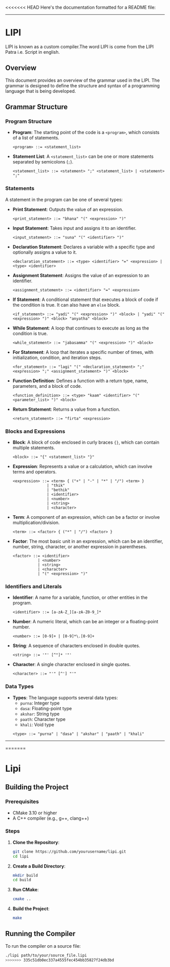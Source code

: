 <<<<<<< HEAD
Here's the documentation formatted for a README file:

---

# LIPI
LIPI is known as a custom compiler.The word LIPI is come from the LIPI Patra i.e. Script in english. 

## Overview

This document provides an overview of the grammar used in the LIPI. The grammar is designed to define the structure and syntax of a programming language that is being developed.

## Grammar Structure

### Program Structure

- **Program**: The starting point of the code is a `<program>`, which consists of a list of statements.
  ```
  <program> ::= <statement_list>
  ```

- **Statement List**: A `<statement_list>` can be one or more statements separated by semicolons (`;`).
  ```
  <statement_list> ::= <statement> ";" <statement_list> | <statement> ";"
  ```

### Statements

A statement in the program can be one of several types:

- **Print Statement**: Outputs the value of an expression.
  ```
  <print_statement> ::= "bhana" "(" <expression> ")"
  ```

- **Input Statement**: Takes input and assigns it to an identifier.
  ```
  <input_statement> ::= "suna" "(" <identifier> ")"
  ```

- **Declaration Statement**: Declares a variable with a specific type and optionally assigns a value to it.
  ```
  <declaration_statement> ::= <type> <identifier> "=" <expression> | <type> <identifier>
  ```

- **Assignment Statement**: Assigns the value of an expression to an identifier.
  ```
  <assignment_statement> ::= <identifier> "=" <expression>
  ```

- **If Statement**: A conditional statement that executes a block of code if the condition is true. It can also have an `else` block.
  ```
  <if_statement> ::= "yadi" "(" <expression> ")" <block> | "yadi" "(" <expression> ")" <block> "anyatha" <block>
  ```

- **While Statement**: A loop that continues to execute as long as the condition is true.
  ```
  <while_statement> ::= "jabasamma" "(" <expression> ")" <block>
  ```

- **For Statement**: A loop that iterates a specific number of times, with initialization, condition, and iteration steps.
  ```
  <for_statement> ::= "lagi" "(" <declaration_statement> ";" <expression> ";" <assignment_statement> ")" <block>
  ```

- **Function Definition**: Defines a function with a return type, name, parameters, and a block of code.
  ```
  <function_definition> ::= <type> "kaam" <identifier> "(" <parameter_list> ")" <block>
  ```

- **Return Statement**: Returns a value from a function.
  ```
  <return_statement> ::= "firta" <expression>
  ```

### Blocks and Expressions

- **Block**: A block of code enclosed in curly braces `{}`, which can contain multiple statements.
  ```
  <block> ::= "{" <statement_list> "}"
  ```

- **Expression**: Represents a value or a calculation, which can involve terms and operators.
  ```
  <expression> ::= <term> { ("+" | "-" | "*" | "/") <term> }
                 | "thik"
                 | "bethik"
                 | <identifier>
                 | <number>
                 | <string>
                 | <character>
  ```

- **Term**: A component of an expression, which can be a factor or involve multiplication/division.
  ```
  <term> ::= <factor> { ("*" | "/") <factor> }
  ```

- **Factor**: The most basic unit in an expression, which can be an identifier, number, string, character, or another expression in parentheses.
  ```
  <factor> ::= <identifier>
             | <number>
             | <string>
             | <character>
             | "(" <expression> ")"
  ```

### Identifiers and Literals

- **Identifier**: A name for a variable, function, or other entities in the program.
  ```
  <identifier> ::= [a-zA-Z_][a-zA-Z0-9_]*
  ```

- **Number**: A numeric literal, which can be an integer or a floating-point number.
  ```
  <number> ::= [0-9]+ | [0-9]*\.[0-9]+
  ```

- **String**: A sequence of characters enclosed in double quotes.
  ```
  <string> ::= '"' [^"]* '"'
  ```

- **Character**: A single character enclosed in single quotes.
  ```
  <character> ::= "'" [^'] "'"
  ```

### Data Types

- **Types**: The language supports several data types:
  - `purna`: Integer type
  - `dasa`: Floating-point type
  - `akshar`: String type
  - `paath`: Character type
  - `khali`: Void type
  ```
  <type> ::= "purna" | "dasa" | "akshar" | "paath" | "khali"
  ```

---
=======
# Lipi

## Building the Project

### Prerequisites

- CMake 3.10 or higher
- A C++ compiler (e.g., g++, clang++)

### Steps

1. **Clone the Repository**:
    ```sh
    git clone https://github.com/yourusername/lipi.git
    cd lipi
    ```

2. **Create a Build Directory**:
    ```sh
    mkdir build
    cd build
    ```

3. **Run CMake**:
    ```sh
    cmake ..
    ```

4. **Build the Project**:
    ```sh
    make
    ```

## Running the Compiler

To run the compiler on a source file:

```sh
./lipi path/to/your/source_file.lipi
>>>>>>> 335c51db0ec337a4555fec454bb35827f24db3bd
